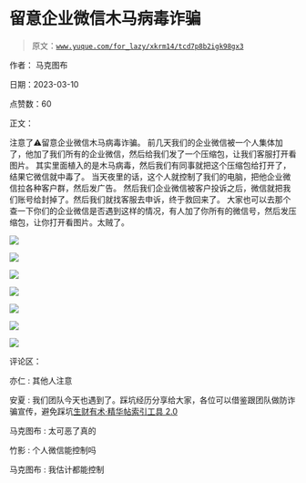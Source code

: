 # 留意企业微信木马病毒诈骗

> 原文：[`www.yuque.com/for_lazy/xkrm14/tcd7p8b2igk98gx3`](https://www.yuque.com/for_lazy/xkrm14/tcd7p8b2igk98gx3)

作者： 马克图布 

日期：2023-03-10 

点赞数：60 

正文： 

注意了⚠️留意企业微信木马病毒诈骗。 前几天我们的企业微信被一个人集体加了，他加了我们所有的企业微信，然后给我们发了一个压缩包，让我们客服打开看图片。 其实里面植入的是木马病毒，然后我们有同事就把这个压缩包给打开了，结果它微信就中毒了。 当天夜里的话，这个人就控制了我们的电脑，把他企业微信拉各种客户群，然后发广告。 然后我们企业微信被客户投诉之后，微信就把我们账号给封掉了。然后我们就找客服去申诉，终于救回来了。 大家也可以去那个查一下你们的企业微信是否遇到这样的情况，有人加了你所有的微信号，然后发压缩包，让你打开看图片。太贼了。 

![](img/8e709bb9dac42bbe68da1043ba0179ed.png)  

![](img/4fd4ae7157de37615cf14974817e2c7c.png)  

![](img/f6db9498e0492bf755296c22dfc4633a.png)  

![](img/ab55d85ecca6bbf8b428106e707f1123.png)  

![](img/bce38cbf1dc58f328f4a42652faf5378.png)  

![](img/129ca9067e1c33ed4e95d27b61c4090d.png)  

![](img/6a6c94f85e578c5518aa16ef62026e28.png)  

评论区： 

亦仁 : 其他人注意 

安夏 : 我们团队今天也遇到了。踩坑经历分享给大家，各位可以借鉴跟团队做防诈骗宣传，避免踩坑[生财有术·精华帖索引工具 2.0](https://search01.shengcaiyoushu.com/activity/task/detail?stage_id=3759&number=36929) 

马克图布 : 太可恶了真的 

竹影 : 个人微信能控制吗 

马克图布 : 我估计都能控制 

